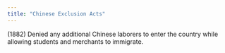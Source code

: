 ```yaml
---
title: "Chinese Exclusion Acts"
---
```

(1882) Denied any additional Chinese laborers to enter the country while allowing students and merchants to immigrate.


